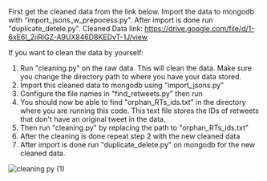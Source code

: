 First get the cleaned data from the link below. Import the data to mongodb with "import_jsons_w_prepocess.py". After import is done run "duplicate_detele.py". 
Cleaned Data link: https://drive.google.com/file/d/1-6xE6I_2iiRiGZ-A9UX846D8KEDvT-1J/view

If you want to clean the data by yourself:
  1) Run "cleaning.py" on the raw data. This will clean the data. Make sure you change the directory path to where you have your data stored.
  2) Import this cleaned data to mongodb using "import_jsons.py"
  3) Configure the file names in "find_retweets.py" then run
  4) You should now be able to find "orphan_RTs_ids.txt" in the directory where you are running this code. This text file stores the IDs of retweets that don't have an original tweet in the data.
  5) Then run "cleaning.py" by replacing the path to "orphan_RTs_ids.txt"
  6) After the cleaning is done repeat step 2 with the new cleaned data
  7) After import is done run "duplicate_delete.py" on mongodb for the new cleaned data.

![cleaning py (1)](https://github.com/zeyd-ilb/DBL-Data-Challange/assets/61659041/1cc14951-106f-4acc-8a82-a3a7be2b09ca)

